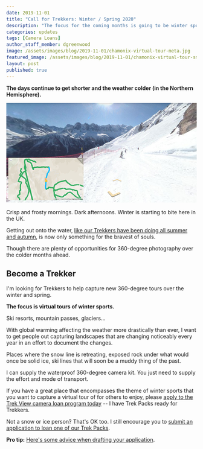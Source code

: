 ```yaml
---
date: 2019-11-01
title: "Call for Trekkers: Winter / Spring 2020"
description: "The focus for the coming months is going to be winter sports."
categories: updates
tags: [Camera Loans]
author_staff_member: dgreenwood
image: /assets/images/blog/2019-11-01/chamonix-virtual-tour-meta.jpg
featured_image: /assets/images/blog/2019-11-01/chamonix-virtual-tour-sm.jpg
layout: post
published: true
---
```


**The days continue to get shorter and the weather colder (in the Northern Hemisphere).**

<img class="img-fluid" src="/assets/images/blog/2019-11-01/chamonix-virtual-tour-sm.jpg" alt="Chamonix Virtual Tour" title="Chamonix Virtual Tour" />

Crisp and frosty mornings. Dark afternoons. Winter is starting to bite here in the UK.

Getting out onto the water, [like our Trekkers have been doing all summer and autumn](/blog/2019/call-for-trekkers-summer-autumn/), is now only something for the bravest of souls.

Though there are plenty of opportunities for 360-degree photography over the colder months ahead.

## Become a Trekker

I'm looking for Trekkers to help capture new 360-degree tours over the winter and spring.

**The focus is virtual tours of winter sports.**

Ski resorts, mountain passes, glaciers...

With global warming affecting the weather more drastically than ever, I want to get people out capturing landscapes that are changing noticeably every year in an effort to document the changes.

Places where the snow line is retreating, exposed rock under what would once be solid ice, ski lines that will soon be a muddy thing of the past.

I can supply the waterproof 360-degree camera kit. You just need to supply the effort and mode of transport.

If you have a great place that encompasses the theme of winter sports that you want to capture a virtual tour of for others to enjoy, please [apply to the Trek View camera loan program today](/loan) -- I have Trek Packs ready for Trekkers.

Not a snow or ice person? That's OK too. I still encourage you to [submit an application to loan one of our Trek Packs](/loan).

**Pro tip:** [Here's some advice when drafting your application](/blog/2019/how-to-make-successful-trek-pack-loan-application/).